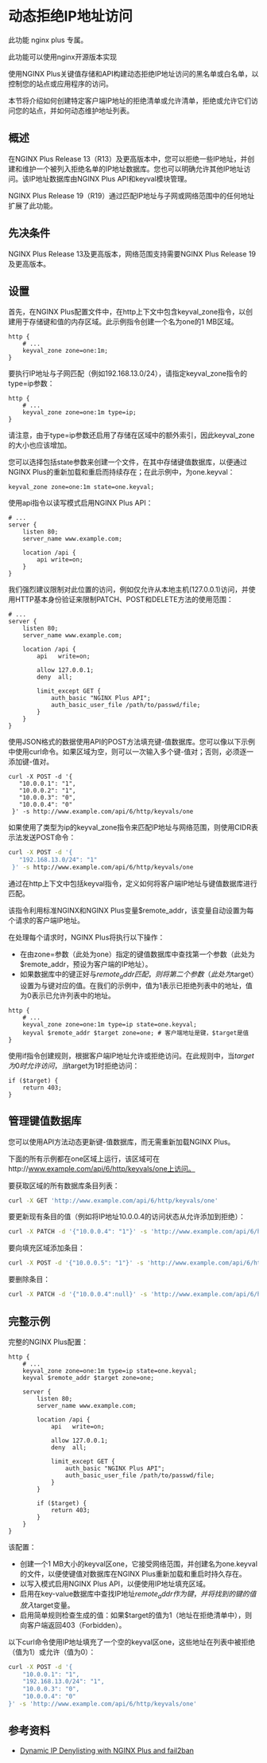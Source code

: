 # 动态拒绝IP地址访问

此功能 nginx plus 专属。

此功能可以使用nginx开源版本实现

使用NGINX Plus关键值存储和API构建动态拒绝IP地址访问的黑名单或白名单，以控制您的站点或应用程序的访问。

本节将介绍如何创建特定客户端IP地址的拒绝清单或允许清单，拒绝或允许它们访问您的站点，并如何动态维护地址列表。

## 概述

在NGINX Plus Release 13（R13）及更高版本中，您可以拒绝一些IP地址，并创建和维护一个被列入拒绝名单的IP地址数据库。您也可以明确允许其他IP地址访问。该IP地址数据库由NGINX Plus API和keyval模块管理。

NGINX Plus Release 19（R19）通过匹配IP地址与子网或网络范围中的任何地址扩展了此功能。

## 先决条件

NGINX Plus Release 13及更高版本，网络范围支持需要NGINX Plus Release 19及更高版本。

## 设置

首先，在NGINX Plus配置文件中，在http上下文中包含keyval_zone指令，以创建用于存储键和值的内存区域。此示例指令创建一个名为one的1 MB区域。

```ng
http {
    # ...
    keyval_zone zone=one:1m;
}
```

要执行IP地址与子网匹配（例如192.168.13.0/24），请指定keyval_zone指令的type=ip参数：

```ng
http {
    # ...
    keyval_zone zone=one:1m type=ip;
}
```

请注意，由于type=ip参数还启用了存储在区域中的额外索引，因此keyval_zone的大小也应该增加。

您可以选择包括state参数来创建一个文件，在其中存储键值数据库，以便通过NGINX Plus的重新加载和重启而持续存在；在此示例中，为one.keyval：

```ng
keyval_zone zone=one:1m state=one.keyval;
```

使用api指令以读写模式启用NGINX Plus API：

```ng
# ...
server {
    listen 80;
    server_name www.example.com;

    location /api {
        api write=on;
    }
}
```

我们强烈建议限制对此位置的访问，例如仅允许从本地主机(127.0.0.1)访问，并使用HTTP基本身份验证来限制PATCH、POST和DELETE方法的使用范围：

```ng
# ...
server {
    listen 80;
    server_name www.example.com;

    location /api {
        api   write=on;

        allow 127.0.0.1;
        deny  all;

        limit_except GET {
            auth_basic "NGINX Plus API";
            auth_basic_user_file /path/to/passwd/file;
        }
    }
}
```

使用JSON格式的数据使用API的POST方法填充键-值数据库。您可以像以下示例中使用curl命令。如果区域为空，则可以一次输入多个键-值对；否则，必须逐一添加键-值对。

```absh
curl -X POST -d '{
   "10.0.0.1": "1",
   "10.0.0.2": "1",
   "10.0.0.3": "0",
   "10.0.0.4": "0"
 }' -s http://www.example.com/api/6/http/keyvals/one
```

如果使用了类型为ip的keyval_zone指令来匹配IP地址与网络范围，则使用CIDR表示法发送POST命令：

```bash
curl -X POST -d '{
   "192.168.13.0/24": "1"
 }' -s http://www.example.com/api/6/http/keyvals/one
```

通过在http上下文中包括keyval指令，定义如何将客户端IP地址与键值数据库进行匹配。

该指令利用标准NGINX和NGINX Plus变量$remote_addr，该变量自动设置为每个请求的客户端IP地址。

在处理每个请求时，NGINX Plus将执行以下操作：

- 在由zone=参数（此处为one）指定的键值数据库中查找第一个参数（此处为$remote_addr，预设为客户端的IP地址）。
- 如果数据库中的键正好与$remote_addr匹配，则将第二个参数（此处为$target）设置为与键对应的值。在我们的示例中，值为1表示已拒绝列表中的地址，值为0表示已允许列表中的地址。

```ng
http {
    # ...
    keyval_zone zone=one:1m type=ip state=one.keyval;
    keyval $remote_addr $target zone=one; # 客户端地址是键，$target是值
}
```

使用if指令创建规则，根据客户端IP地址允许或拒绝访问。在此规则中，当$target为0时允许访问，当$target为1时拒绝访问：

```ng
if ($target) {
    return 403;
}
```

## 管理键值数据库

您可以使用API方法动态更新键-值数据库，而无需重新加载NGINX Plus。

下面的所有示例都在one区域上运行，该区域可在http://www.example.com/api/6/http/keyvals/one上访问。

要获取区域的所有数据库条目列表：

```bash
curl -X GET 'http://www.example.com/api/6/http/keyvals/one'
```

要更新现有条目的值（例如将IP地址10.0.0.4的访问状态从允许添加到拒绝）：

```bash
curl -X PATCH -d '{"10.0.0.4": "1"}' -s 'http://www.example.com/api/6/http/keyvals/one'
```

要向填充区域添加条目：

```bash
curl -X POST -d '{"10.0.0.5": "1"}' -s 'http://www.example.com/api/6/http/keyvals/one'
```

要删除条目：

```bash
curl -X PATCH -d '{"10.0.0.4":null}' -s 'http://www.example.com/api/6/http/keyvals/one'
```

## 完整示例

完整的NGINX Plus配置：

```ng
http {
    # ...
    keyval_zone zone=one:1m type=ip state=one.keyval;
    keyval $remote_addr $target zone=one;

    server {
        listen 80;
        server_name www.example.com;

        location /api {
            api   write=on;

            allow 127.0.0.1;
            deny  all;

            limit_except GET {
                auth_basic "NGINX Plus API";
                auth_basic_user_file /path/to/passwd/file;
            }
        }

        if ($target) {
            return 403;
        }
    }
}
```

该配置：

- 创建一个1 MB大小的keyval区one，它接受网络范围，并创建名为one.keyval的文件，以便使键值对数据库在NGINX Plus重新加载和重启时持久存在。
- 以写入模式启用NGINX Plus API，以便使用IP地址填充区域。
- 启用在key-value数据库中查找IP地址$remote_addr作为键，并将找到的键的值放入$target变量。
- 启用简单规则检查生成的值：如果$target的值为1（地址在拒绝清单中），则向客户端返回403（Forbidden）。

以下curl命令使用IP地址填充了一个空的keyval区one，这些地址在列表中被拒绝（值为1）或允许（值为0）：

```bash
curl -X POST -d '{
    "10.0.0.1": "1",
    "192.168.13.0/24": "1",
    "10.0.0.3": "0",
    "10.0.0.4": "0"
}' -s 'http://www.example.com/api/6/http/keyvals/one'
```

## 参考资料
- [Dynamic IP Denylisting with NGINX Plus and fail2ban](https://www.nginx.com/blog/dynamic-ip-denylisting-with-nginx-plus-and-fail2ban/?_ga=2.61581422.312968714.1685931495-788595310.1685329082)